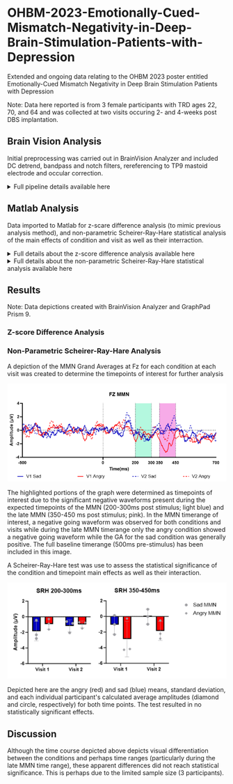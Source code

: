 # OHBM-2023-Emotionally-Cued-Mismatch-Negativity-in-Deep-Brain-Stimulation-Patients-with-Depression
Extended and ongoing data relating to the OHBM 2023 poster entitled Emotionally-Cued Mismatch Negativity in Deep Brain Stimulation Patients with Depression

Note: Data here reported is from 3 female participants with TRD ages 22, 70, and 64 and was collected at two visits occuring 2- and 4-weeks post DBS implantation.

## Brain Vision Analysis
Initial preprocessing was carried out in BrainVision Analyzer and included DC detrend, bandpass and notch filters, rereferencing to TP9 mastoid electrode and occular correction.
<details>
  <summary> Full pipeline details available here
  </summary>
    
  - Detrend
  - Bandpass filter (1-40hz) with a notch filter at 60hz
  - Rereferenced to mastoid electrode TP9
  - Occular correction carried out through application of a semi-automatic ICA where the [apparent VEOG componant](/Images/pt-007_eeg-2_ic-2d.png) was removed
  - Segmentated around each stimuli marker of interest (Neutral in sad conditions, neutral in angry condition, sad, and angry) from -500ms to 1000ms 
  - Baseline correction was applied using the 500ms pre-stimulus interval for each segment
  - Semi automatic artifact rejection was carried out (least segments for any participant/condition was 44)
  - Segments were averaged
  - Each participant's MMN was calculated by comparing the emotional ERP - the neutral ERP
  - Initial grand averages were calculated for each visit, and condition (including MMNs)
  - ERP and MMN data was exported to Matlab for futher calculations

</details>

## Matlab Analysis
Data imported to Matlab for z-scare difference analysis (to mimic previous analysis method), and non-parametric Scheirer-Ray-Hare statistical analysis of the main effects of condition and visit as well as their interraction.

<details>
  <summary> Full details about the z-score difference analysis available here
  </summary>
    
  - The group average MMN for sad and angry conditions were calculated for each visit separately.
  - The difference between the average sad and average angry MMNs were calculated and transformed into a Z-score time series.
  - The significance time series was calculated from the z-score time series with the significance level adjusted by a false-discovery rate with a significance of 0.05.

</details>

<details>
  <summary> Full details about the non-parametric Scheirer-Ray-Hare statistical analysis available here
  </summary>
    
  - Range of interests were determined for MMN data by visually inspecting the [GA data at electrode Fz](/Images/GA_V1V2_allCond.png) and selecting the timepoints with negative-going wave forms that most closely aligned with previously designated MMN (200-300ms post-stimulus) and late MMN (350-450mas post stimulus) latencies
  - The minimum peak for each participant/visit/condition was then determined from within the range of interest and the [average amplitude +/- 25ms](/Images/Fz_pt-007_eeg2-A.png) was calculated for the final value used 
  - data was compared using a non-parametric [Scheirer-Ray-Hare test](https://www.mathworks.com/matlabcentral/fileexchange/96399-non-parametric-alternative-of-2-way-anova-scheirerrayhare)

</details>

## Results
Note: Data depictions created with BrainVision Analyzer and GraphPad Prism 9.

### Z-score Difference Analysis

### Non-Parametric Scheirer-Ray-Hare Analysis
A depiction of the MMN Grand Averages at Fz for each condition at each visit was created to determine the timepoints of interest for further analysis

![](/Images/GA_V1V2_allCond.png)

The highlighted portions of the graph were determined as timepoints of interest due to the significant negative waveforms present during the expected timepoints of the MMN (200-300ms post stimulus; light blue) and the late MMN (350-450 ms post stimulus; pink). 
In the MMN timerange of interest, a negative going waveform was observed for both conditions and visits while during the late MMN timerange only the angry condition showed a negative going waveform while the GA for the sad condition was generally positive.
The full baseline timerange (500ms pre-stimulus) has been included in this image.


A Scheirer-Ray-Hare test was use to assess the statistical significance of the condition and timepoint main effects as well as their interaction.

![](/Images/V1vsV2_Stats.png)

Depicted here are the angry (red) and sad (blue) means, standard deviation, and each individual participant's calculated average amplitudes (diamond and circle, respectively) for both time points. The test resulted in no statistically significant effects.

## Discussion

Although the time course depicted above depicts visual differentiation between the conditions and perhaps time ranges (particularly during the late MMN time range), these apparent differences did not reach statistical significance. This is perhaps due to the limited sample size (3 participants).
